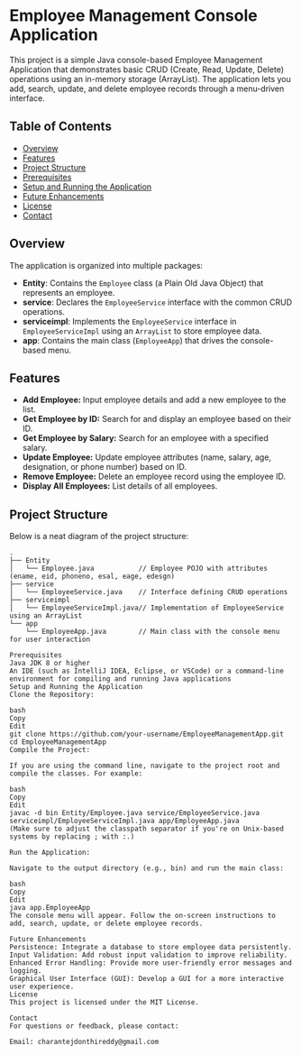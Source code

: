# Employee Management Console Application

This project is a simple Java console-based Employee Management Application that demonstrates basic CRUD (Create, Read, Update, Delete) operations using an in-memory storage (ArrayList). The application lets you add, search, update, and delete employee records through a menu-driven interface.

## Table of Contents

- [Overview](#overview)
- [Features](#features)
- [Project Structure](#project-structure)
- [Prerequisites](#prerequisites)
- [Setup and Running the Application](#setup-and-running-the-application)
- [Future Enhancements](#future-enhancements)
- [License](#license)
- [Contact](#contact)

## Overview

The application is organized into multiple packages:
- **Entity**: Contains the `Employee` class (a Plain Old Java Object) that represents an employee.
- **service**: Declares the `EmployeeService` interface with the common CRUD operations.
- **serviceimpl**: Implements the `EmployeeService` interface in `EmployeeServiceImpl` using an `ArrayList` to store employee data.
- **app**: Contains the main class (`EmployeeApp`) that drives the console-based menu.

## Features

- **Add Employee:** Input employee details and add a new employee to the list.
- **Get Employee by ID:** Search for and display an employee based on their ID.
- **Get Employee by Salary:** Search for an employee with a specified salary.
- **Update Employee:** Update employee attributes (name, salary, age, designation, or phone number) based on ID.
- **Remove Employee:** Delete an employee record using the employee ID.
- **Display All Employees:** List details of all employees.

## Project Structure

Below is a neat diagram of the project structure:

```plaintext
.
├── Entity
│   └── Employee.java           // Employee POJO with attributes (ename, eid, phoneno, esal, eage, edesgn)
├── service
│   └── EmployeeService.java    // Interface defining CRUD operations
├── serviceimpl
│   └── EmployeeServiceImpl.java// Implementation of EmployeeService using an ArrayList
└── app
    └── EmployeeApp.java        // Main class with the console menu for user interaction

Prerequisites
Java JDK 8 or higher
An IDE (such as IntelliJ IDEA, Eclipse, or VSCode) or a command-line environment for compiling and running Java applications
Setup and Running the Application
Clone the Repository:

bash
Copy
Edit
git clone https://github.com/your-username/EmployeeManagementApp.git
cd EmployeeManagementApp
Compile the Project:

If you are using the command line, navigate to the project root and compile the classes. For example:

bash
Copy
Edit
javac -d bin Entity/Employee.java service/EmployeeService.java serviceimpl/EmployeeServiceImpl.java app/EmployeeApp.java
(Make sure to adjust the classpath separator if you're on Unix-based systems by replacing ; with :.)

Run the Application:

Navigate to the output directory (e.g., bin) and run the main class:

bash
Copy
Edit
java app.EmployeeApp
The console menu will appear. Follow the on-screen instructions to add, search, update, or delete employee records.

Future Enhancements
Persistence: Integrate a database to store employee data persistently.
Input Validation: Add robust input validation to improve reliability.
Enhanced Error Handling: Provide more user-friendly error messages and logging.
Graphical User Interface (GUI): Develop a GUI for a more interactive user experience.
License
This project is licensed under the MIT License.

Contact
For questions or feedback, please contact:

Email: charantejdonthireddy@gmail.com
